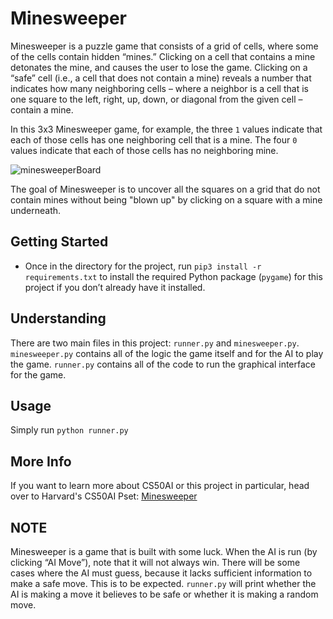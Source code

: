 # Minesweeper

Minesweeper is a puzzle game that consists of a grid of cells, where some of the cells contain hidden “mines.” Clicking on a cell that contains a mine detonates the mine, and causes the user to lose the game. Clicking on a “safe” cell (i.e., a cell that does not contain a mine) reveals a number that indicates how many neighboring cells – where a neighbor is a cell that is one square to the left, right, up, down, or diagonal from the given cell – contain a mine.

In this 3x3 Minesweeper game, for example, the three `1` values indicate that each of those cells has one neighboring cell that is a mine. The four `0` values indicate that each of those cells has no neighboring mine.

![minesweeperBoard](https://cs50.harvard.edu/ai/2020/projects/1/minesweeper/images/safe_cells.png)

The goal of Minesweeper is to uncover all the squares on a grid that do not contain mines without being "blown up" by clicking on a square with a mine underneath.

## Getting Started

- Once in the directory for the project, run `pip3 install -r requirements.txt` to install the required Python package (`pygame`) for this project if you don’t already have it installed.

## Understanding

There are two main files in this project: `runner.py` and `minesweeper.py`. `minesweeper.py` contains all of the logic the game itself and for the AI to play the game. `runner.py` contains all of the code to run the graphical interface for the game.

## Usage

Simply run `python runner.py`

## More Info

If you want to learn more about CS50AI or this project in particular, head over to Harvard's CS50AI Pset: [Minesweeper](https://cs50.harvard.edu/ai/2020/projects/1/minesweeper/)

## NOTE

Minesweeper is a game that is built with some luck. When the AI is run (by clicking “AI Move”), note that it will not always win. There will be some cases where the AI must guess, because it lacks sufficient information to make a safe move. This is to be expected. `runner.py` will print whether the AI is making a move it believes to be safe or whether it is making a random move.